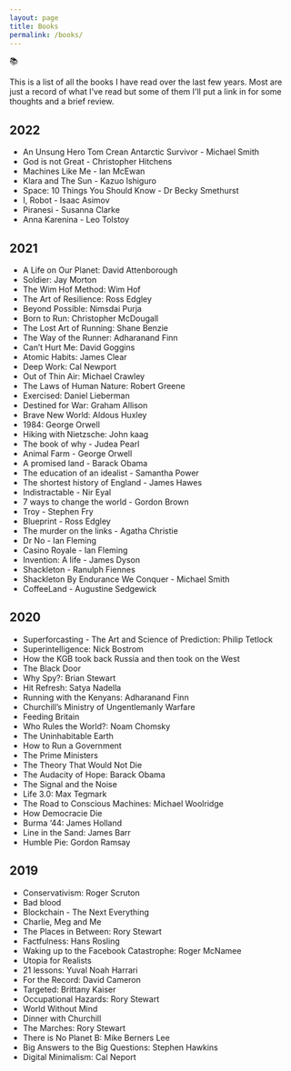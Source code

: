 ```yaml
---
layout: page
title: Books
permalink: /books/
---
```

📚

This is a list of all the books I have read over the last few years. Most are just a record of what I've read but some of them I'll put a link in for some thoughts and a brief review.

## 2022

- An Unsung Hero Tom Crean Antarctic Survivor - Michael Smith
- God is not Great - Christopher Hitchens
- Machines Like Me - Ian McEwan
- Klara and The Sun - Kazuo Ishiguro
- Space: 10 Things You Should Know - Dr Becky Smethurst
- I, Robot - Isaac Asimov
- Piranesi - Susanna Clarke
- Anna Karenina - Leo Tolstoy

## 2021

- A Life on Our Planet: David Attenborough 
- Soldier: Jay Morton
- The Wim Hof Method: Wim Hof
- The Art of Resilience: Ross Edgley
- Beyond Possible: Nimsdai Purja 
- Born to Run: Christopher McDougall
- The Lost Art of Running: Shane Benzie
- The Way of the Runner: Adharanand Finn
- Can’t Hurt Me: David Goggins
- Atomic Habits: James Clear
- Deep Work: Cal Newport
- Out of Thin Air: Michael Crawley 
- The Laws of Human Nature: Robert Greene
- Exercised: Daniel Lieberman
- Destined for War: Graham Allison 
- Brave New World: Aldous Huxley
- 1984: George Orwell
- Hiking with Nietzsche: John kaag
- The book of why - Judea Pearl
- Animal Farm - George Orwell
- A promised land - Barack Obama
- The education of an idealist - Samantha Power
- The shortest history of England - James Hawes
- Indistractable - Nir Eyal
- 7 ways to change the world - Gordon Brown
- Troy - Stephen Fry
- Blueprint - Ross Edgley
- The murder on the links - Agatha Christie
- Dr No - Ian Fleming
- Casino Royale - Ian Fleming
- Invention: A life - James Dyson
- Shackleton - Ranulph Fiennes
- Shackleton By Endurance We Conquer - Michael Smith
- CoffeeLand - Augustine Sedgewick

## 2020

- Superforcasting - The Art and Science of Prediction: Philip Tetlock
- Superintelligence: Nick Bostrom
- How the KGB took back Russia and then took on the West
- The Black Door
- Why Spy?: Brian Stewart
- Hit Refresh: Satya Nadella
- Running with the Kenyans: Adharanand Finn
- Churchill’s Ministry of Ungentlemanly Warfare
- Feeding Britain
- Who Rules the World?: Noam Chomsky
- The Uninhabitable Earth
- How to Run a Government 
- The Prime Ministers
- The Theory That Would Not Die
- The Audacity of Hope: Barack Obama
- The Signal and the Noise
- Life 3.0: Max Tegmark
- The Road to Conscious Machines: Michael Woolridge
- How Democracie Die
- Burma ‘44: James Holland
- Line in the Sand: James Barr
- Humble Pie: Gordon Ramsay

## 2019

- Conservativism: Roger Scruton
- Bad blood
- Blockchain - The Next Everything
- Charlie, Meg and Me
- The Places in Between: Rory Stewart
- Factfulness: Hans Rosling
- Waking up to the Facebook Catastrophe: Roger McNamee 
- Utopia for Realists
- 21 lessons: Yuval Noah Harrari
- For the Record: David Cameron
- Targeted: Brittany Kaiser 
- Occupational Hazards: Rory Stewart 
- World Without Mind
- Dinner with Churchill
- The Marches: Rory Stewart 
- There is No Planet B: Mike Berners Lee
- Big Answers to the Big Questions: Stephen Hawkins
- Digital Minimalism: Cal Neport
